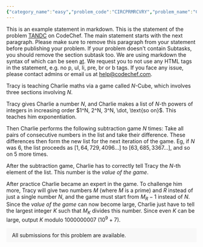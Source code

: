 ```yaml
---
{"category_name":"easy","problem_code":"CIRCPRMRCVRY","problem_name":"Circular Permutation Recovery","problemComponents":{"constraints":"- $1 \\le T \\le 10^5$\n- $1 \\le K + 1 \\le N \\le 2K-1$.\n- $0 \\le A_i \\le K$\n- $3 \\le N \\le 2\\cdot 10^5$\n- The sum of $N$ over all test cases doesn\u0027t exceed $2\\cdot 10^5$","constraintsState":true,"subtasks":"**Subtask 1 (50 points):** The sum of $N$ over all test cases doesn\u0027t exceed $2000$\n**Subtask 2 (50 points):** No additional constraints","subtasksState":true,"inputFormat":"The first line of the input contains a single integer $T$ $-$ the number of test cases. The description of test cases follows.\n\nThe first line of each test case contains two integers $N, K$.\n\nThe second line of each test case contains $N$ integers $A_1, A_2, \\ldots, A_N$.\n","inputFormatState":true,"outputFormat":"For each test case, if there is no permutation producing array $A$, output $-1$. Otherwise, output $N$ integers $P_1, P_2, \\ldots, P_N$ ($1 \\le P_i \\le N$, $P_i \\neq P_j$ for $i \\neq j$) $-$ the required permutation. If there are several such permutations, you can output any.","outputFormatState":true,"sampleTestCases":{"0":{"id":1,"input":"2\n5 3\n1 2 1 3 0\n5 3\n3 0 0 0 1\n","output":"3 4 2 5 1 \n-1\n","explanation":"In the first test case, $(3, 4, 2, 5, 1)$ produces $A = [1, 2, 1, 3, 0]$. Indeed, there is one element among $4, 2, 5$ smaller than $3$, there are $2$ elements among $2, 5, 1$ smaller than $4$, one element among $5, 1, 3$ smaller than $2$, three elements among $1, 3, 4$ smaller than $5$, and no elements among $3, 4, 2$ smaller than $1$.\n\nIt can be shown that array $A$ from the second test case doesn\u0027t correspond to any permutation.","isDeleted":false}}},"video_editorial_url":"https://youtu.be/0rndYheKeN8","languages_supported":{"0":"CPP14","1":"C","2":"JAVA","3":"PYTH 3.6","4":"CPP17","5":"PYTH","6":"PYP3","7":"CS2","8":"ADA","9":"PYPY","10":"TEXT","11":"PAS fpc","12":"NODEJS","13":"RUBY","14":"PHP","15":"GO","16":"HASK","17":"TCL","18":"PERL","19":"SCALA","20":"LUA","21":"kotlin","22":"BASH","23":"JS","24":"LISP sbcl","25":"rust","26":"PAS gpc","27":"BF","28":"CLOJ","29":"R","30":"D","31":"CAML","32":"FORT","33":"ASM","34":"swift","35":"FS","36":"WSPC","37":"LISP clisp","38":"SQL","39":"SCM guile","40":"PERL6","41":"ERL","42":"CLPS","43":"ICK","44":"NICE","45":"PRLG","46":"ICON","47":"COB","48":"SCM chicken","49":"PIKE","50":"SCM qobi","51":"ST","52":"SQLQ","53":"NEM"},"max_timelimit":2,"source_sizelimit":50000,"problem_author":"trygub_adm","problem_tester":"tabr","date_added":"28-01-2022","tags":{"0":"trygub_adm"},"problem_difficulty_level":"Unavailable","best_tag":"","editorial_url":"","time":{"view_start_date":1643477400,"submit_start_date":1643477400,"visible_start_date":1643477400,"end_date":1735669800},"is_direct_submittable":false,"problemDiscussURL":"https://discuss.codechef.com/search?q=CIRCPRMRCVRY","is_proctored":false,"visitedContests":{},"layout":"problem"}
---
```

This is an example statement in markdown. This is the statement of the problem [TANDC](https://codechef.com/problems/TANDC) on CodeChef. The main statement starts with the next paragraph. Please make sure to remove this paragraph from your statement before publishing your problem. If your problem doesn't contain Subtasks, you should remove the section subtask too. We are using markdown the syntax of which can be seen [at](https://github.com/showdownjs/showdown/wiki/Showdown's-Markdown-syntax). We request you to not use any HTML tags in the statement, e.g. no p, ul, li, pre, br or b tags. If you face any issue, please contact admins or email us at help@codechef.com.

Tracy is teaching Charlie maths via a game called $N$-Cube, which involves three sections involving $N$.

Tracy gives Charlie a number $N$, and Charlie makes a list of $N$-th powers of integers in increasing order $1^N, 2^N, 3^N, \dot, \text{so on}$. This teaches him exponentiation.

Then Charlie performs the following subtraction game $N$ times: Take all pairs of consecutive numbers in the list and take their difference. These differences then form the new list for the next iteration of the game. Eg, if $N$ was 6, the list proceeds as $[1, 64, 729, 4096 ... ]$ to $[63, 685, 3367 ...]$, and so on $5$ more times.

After the subtraction game, Charlie has to correctly tell Tracy the $N$-th element of the list. This number is the *value of the game*.

After practice Charlie became an expert in the game. To challenge him more, Tracy will give two numbers $M$ (where $M$ is a prime) and $R$ instead of just a single number $N$, and the game must start from $M_R - 1$ instead of $N$. Since the *value of the game* can now become large, Charlie just have to tell the largest integer $K$ such that $M_K$ divides this number. Since even $K$ can be large, output $K$ modulo 1000000007 ($10^9 + 7$).

<aside style='background: #f8f8f8;padding: 10px 15px;'><div>All submissions for this problem are available.</div></aside>